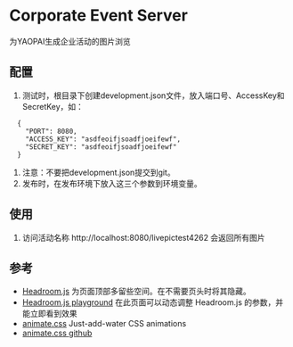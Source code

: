 # Corporate Event Server
为YAOPAI生成企业活动的图片浏览

## 配置
1. 测试时，根目录下创建development.json文件，放入端口号、AccessKey和SecretKey，如：

```
  {
    "PORT": 8080,
    "ACCESS_KEY": "asdfeoifjsoadfjoeifewf",
    "SECRET_KEY": "asdfeoifjsoadfjoeifewf"
  }
```

1. 注意：不要把development.json提交到git。
1. 发布时，在发布环境下放入这三个参数到环境变量。


## 使用
1. 访问活动名称 http://localhost:8080/livepictest4262 会返回所有图片

## 参考
- [Headroom.js](http://www.bootcss.com/p/headroom.js/) 为页面顶部多留些空间。在不需要页头时将其隐藏。
- [Headroom.js playground](http://www.bootcss.com/p/headroom.js/playroom/) 在此页面可以动态调整 Headroom.js 的参数，并能立即看到效果
- [animate.css](https://daneden.github.io/animate.css/) Just-add-water CSS animations
- [animate.css github](https://github.com/daneden/animate.css)